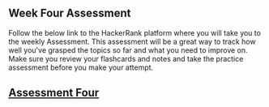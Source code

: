 ## Week Four Assessment

Follow the below link to the HackerRank platform where you will take you to the weekly Assessment. This assessment will be a great way to track how well you've grasped the topics so far and what you need to improve on. Make sure you review your flashcards and notes and take the practice assessment before you make your attempt. 


## [Assessment Four](http://hr.gs/pgg_week_four)
